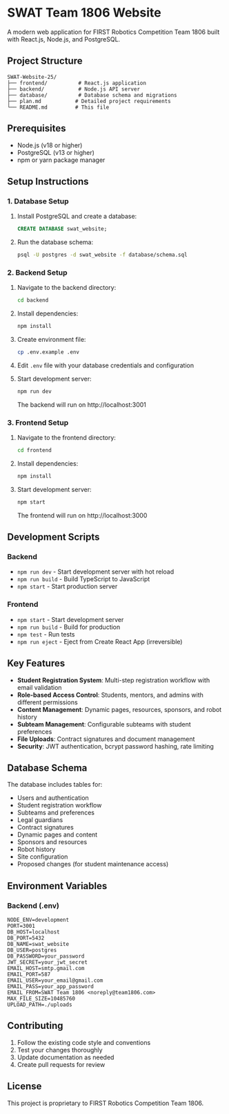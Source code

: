 # SWAT Team 1806 Website

A modern web application for FIRST Robotics Competition Team 1806 built with React.js, Node.js, and PostgreSQL.

## Project Structure

```
SWAT-Website-25/
├── frontend/          # React.js application
├── backend/           # Node.js API server
├── database/          # Database schema and migrations
├── plan.md           # Detailed project requirements
└── README.md         # This file
```

## Prerequisites

- Node.js (v18 or higher)
- PostgreSQL (v13 or higher)
- npm or yarn package manager

## Setup Instructions

### 1. Database Setup

1. Install PostgreSQL and create a database:
   ```sql
   CREATE DATABASE swat_website;
   ```

2. Run the database schema:
   ```bash
   psql -U postgres -d swat_website -f database/schema.sql
   ```

### 2. Backend Setup

1. Navigate to the backend directory:
   ```bash
   cd backend
   ```

2. Install dependencies:
   ```bash
   npm install
   ```

3. Create environment file:
   ```bash
   cp .env.example .env
   ```

4. Edit `.env` file with your database credentials and configuration

5. Start development server:
   ```bash
   npm run dev
   ```

   The backend will run on http://localhost:3001

### 3. Frontend Setup

1. Navigate to the frontend directory:
   ```bash
   cd frontend
   ```

2. Install dependencies:
   ```bash
   npm install
   ```

3. Start development server:
   ```bash
   npm start
   ```

   The frontend will run on http://localhost:3000

## Development Scripts

### Backend
- `npm run dev` - Start development server with hot reload
- `npm run build` - Build TypeScript to JavaScript
- `npm start` - Start production server

### Frontend
- `npm start` - Start development server
- `npm run build` - Build for production
- `npm test` - Run tests
- `npm run eject` - Eject from Create React App (irreversible)

## Key Features

- **Student Registration System**: Multi-step registration workflow with email validation
- **Role-based Access Control**: Students, mentors, and admins with different permissions
- **Content Management**: Dynamic pages, resources, sponsors, and robot history
- **Subteam Management**: Configurable subteams with student preferences
- **File Uploads**: Contract signatures and document management
- **Security**: JWT authentication, bcrypt password hashing, rate limiting

## Database Schema

The database includes tables for:
- Users and authentication
- Student registration workflow
- Subteams and preferences
- Legal guardians
- Contract signatures
- Dynamic pages and content
- Sponsors and resources
- Robot history
- Site configuration
- Proposed changes (for student maintenance access)

## Environment Variables

### Backend (.env)
```
NODE_ENV=development
PORT=3001
DB_HOST=localhost
DB_PORT=5432
DB_NAME=swat_website
DB_USER=postgres
DB_PASSWORD=your_password
JWT_SECRET=your_jwt_secret
EMAIL_HOST=smtp.gmail.com
EMAIL_PORT=587
EMAIL_USER=your_email@gmail.com
EMAIL_PASS=your_app_password
EMAIL_FROM=SWAT Team 1806 <noreply@team1806.com>
MAX_FILE_SIZE=10485760
UPLOAD_PATH=./uploads
```

## Contributing

1. Follow the existing code style and conventions
2. Test your changes thoroughly
3. Update documentation as needed
4. Create pull requests for review

## License

This project is proprietary to FIRST Robotics Competition Team 1806.